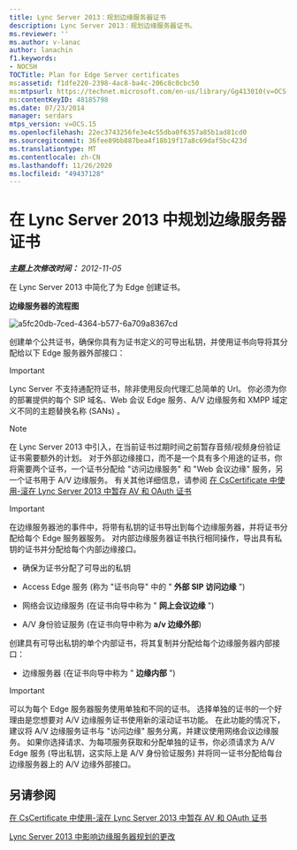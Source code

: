 ```yaml
---
title: Lync Server 2013：规划边缘服务器证书
description: Lync Server 2013：规划边缘服务器证书。
ms.reviewer: ''
ms.author: v-lanac
author: lanachin
f1.keywords:
- NOCSH
TOCTitle: Plan for Edge Server certificates
ms:assetid: f1dfe220-2398-4ac8-ba4c-206c8c0cbc50
ms:mtpsurl: https://technet.microsoft.com/en-us/library/Gg413010(v=OCS.15)
ms:contentKeyID: 48185798
ms.date: 07/23/2014
manager: serdars
mtps_version: v=OCS.15
ms.openlocfilehash: 22ec3743256fe3e4c55dba0f6357a85b1ad81cd0
ms.sourcegitcommit: 36fee89bb887bea4f18b19f17a8c69daf5bc423d
ms.translationtype: MT
ms.contentlocale: zh-CN
ms.lasthandoff: 11/26/2020
ms.locfileid: "49437128"
---
```

# <a name="plan-for-edge-server-certificates-in-lync-server-2013"></a>在 Lync Server 2013 中规划边缘服务器证书

<div data-xmlns="http://www.w3.org/1999/xhtml">

<div class="topic" data-xmlns="http://www.w3.org/1999/xhtml" data-msxsl="urn:schemas-microsoft-com:xslt" data-cs="https://msdn.microsoft.com/">

<div data-asp="https://msdn2.microsoft.com/asp">



</div>

<div id="mainSection">

<div id="mainBody">

<span> </span>

_**主题上次修改时间：** 2012-11-05_

在 Lync Server 2013 中简化了为 Edge 创建证书。

**边缘服务器的流程图**

![a5fc20db-7ced-4364-b577-6a709a8367cd](images/Gg413010.a5fc20db-7ced-4364-b577-6a709a8367cd(OCS.15).jpg "a5fc20db-7ced-4364-b577-6a709a8367cd")

创建单个公共证书，确保你具有为证书定义的可导出私钥，并使用证书向导将其分配给以下 Edge 服务器外部接口：

<div>


> [!IMPORTANT]  
> Lync Server 不支持通配符证书，除非使用反向代理汇总简单的 Url。 你必须为你的部署提供的每个 SIP 域名、Web 会议 Edge 服务、A/V 边缘服务和 XMPP 域定义不同的主题替换名称 (SANs) 。



</div>

<div>


> [!NOTE]  
> 在 Lync Server 2013 中引入，在当前证书过期时间之前暂存音频/视频身份验证证书需要额外的计划。 对于外部边缘接口，而不是一个具有多个用途的证书，你将需要两个证书，一个证书分配给 "访问边缘服务" 和 "Web 会议边缘" 服务，另一个证书用于 A/V 边缘服务。 有关其他详细信息，请参阅 <A href="lync-server-2013-staging-av-and-oauth-certificates-using-roll-in-https://docs.microsoft.com/powershell/module/skype/Set-CsCertificate">在 CsCertificate 中使用-滚在 Lync Server 2013 中暂存 AV 和 OAuth 证书</A>



</div>

<div>


> [!IMPORTANT]  
> 在边缘服务器池的事件中，将带有私钥的证书导出到每个边缘服务器，并将证书分配给每个 Edge 服务器服务。 对内部边缘服务器证书执行相同操作，导出具有私钥的证书并分配给每个内部边缘接口。



</div>

  - 确保为证书分配了可导出的私钥

  - Access Edge 服务 (称为 "证书向导" 中的 " **外部 SIP 访问边缘** ") 

  - 网络会议边缘服务 (在证书向导中称为 " **网上会议边缘** ") 

  - A/V 身份验证服务 (在证书向导中称为 **a/v 边缘外部**) 

创建具有可导出私钥的单个内部证书，将其复制并分配给每个边缘服务器内部接口：

  - 边缘服务器 (在证书向导中称为 " **边缘内部** ") 

<div>


> [!IMPORTANT]  
> 可以为每个 Edge 服务器服务使用单独和不同的证书。 选择单独的证书的一个好理由是您想要对 A/V 边缘服务证书使用新的滚动证书功能。 在此功能的情况下，建议将 A/V 边缘服务证书与 "访问边缘" 服务分离，并建议使用网络会议边缘服务。 如果你选择请求、为每项服务获取和分配单独的证书，你必须请求为 A/V Edge 服务 (导出私钥，这实际上是 A/V 身份验证服务) 并将同一证书分配给每台边缘服务器上的 A/V 边缘外部接口。



</div>

<div>

## <a name="see-also"></a>另请参阅


[在 CsCertificate 中使用-滚在 Lync Server 2013 中暂存 AV 和 OAuth 证书](lync-server-2013-staging-av-and-oauth-certificates-using-roll-in-https://docs.microsoft.com/powershell/module/skype/Set-CsCertificate)  


[Lync Server 2013 中影响边缘服务器规划的更改](lync-server-2013-changes-in-lync-server-that-affect-edge-server-planning.md)  
  

</div>

</div>

<span> </span>

</div>

</div>

</div>

